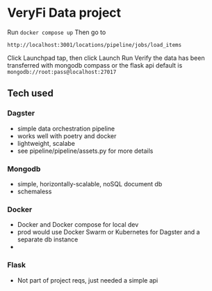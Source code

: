 # VeryFi Data project

Run
```docker compose up```
Then go to
```
http://localhost:3001/locations/pipeline/jobs/load_items
```
Click Launchpad tap, then click Launch Run
Verify the data has been transferred with mongodb compass or the flask api
default is
```mongodb://root:pass@localhost:27017```

## Tech used

### Dagster
* simple data orchestration pipeline
* works well with poetry and docker
* lightweight, scalabe
* see pipeline/pipeline/assets.py for more details

### Mongodb
* simple, horizontally-scalable, noSQL document db
* schemaless

### Docker
* Docker and Docker compose for local dev
* prod would use Docker Swarm or Kubernetes for Dagster and a separate db instance
* 

### Flask
* Not part of project reqs, just needed a simple api
